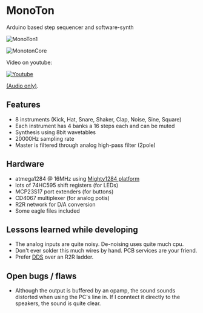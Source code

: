 # MonoTon
Arduino based step sequencer and software-synth

![MonoTon1](https://github.com/thomai-d/MonoTon/blob/master/img/MonoTon1.png)

![MonotonCore](https://github.com/thomai-d/MonoTon/blob/master/img/MonoTonCore.png)

Video on youtube:

[![Youtube](http://img.youtube.com/vi/V6P4GdR-m2A/0.jpg)](http://www.youtube.com/watch?v=V6P4GdR-m2A)

[(Audio only)](https://github.com/thomai-d/MonoTon/blob/master/media/MonoTon1.mp3).

## Features
* 8 instruments (Kick, Hat, Snare, Shaker, Clap, Noise, Sine, Square)
* Each instrument has 4 banks a 16 steps each and can be muted
* Synthesis using 8bit wavetables
* 20000Hz sampling rate
* Master is filtered through analog high-pass filter (2pole)

## Hardware
* atmega1284 @ 16MHz using [Mighty1284 platform](https://github.com/maniacbug/mighty-1284p)
* lots of 74HC595 shift registers (for LEDs)
* MCP23S17 port extenders (for buttons)
* CD4067 multiplexer (for analog potis)
* R2R network for D/A conversion
* Some eagle files included

## Lessons learned while developing
* The analog inputs are quite noisy. De-noising uses quite much cpu.
* Don't ever solder this much wires by hand. PCB services are your friend.
* Prefer [DDS](http://interface.khm.de/index.php/lab/interfaces-advanced/arduino-dds-sinewave-generator/) over an R2R ladder.

## Open bugs / flaws
* Although the output is buffered by an opamp, the sound sounds distorted when using the PC's line in. If I conntect it directly to the speakers, the sound is quite clear.
